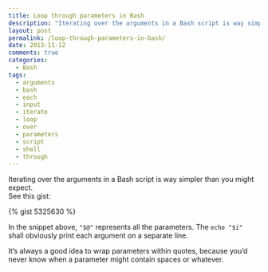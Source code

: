 ```yaml
---
title: Loop through parameters in Bash
description: "Iterating over the arguments in a Bash script is way simpler than you might expect: for WORD; do; echo $WORD; done"
layout: post
permalink: /loop-through-parameters-in-bash/
date: 2013-11-12
comments: true
categories:
  - Bash
tags:
  - arguments
  - bash
  - each
  - input
  - iterate
  - loop
  - over
  - parameters
  - script
  - shell
  - through
---
```


<p>
  Iterating over the arguments in a Bash script is way simpler than you might expect.<br />See this gist:
</p>

{% gist 5325630 %}

<p>
  In the snippet above, <code>"$@"</code> represents all the parameters. The <code>echo "$i"</code> shall obviously print each argument on a separate line.
</p>

<p>
  It&#8217;s always a good idea to wrap parameters within quotes, because you&#8217;d never know when a parameter might contain spaces or whatever.
</p>
